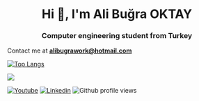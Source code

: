 <h1 align="center">Hi 👋, I'm Ali Buğra OKTAY</h1>
<h3 align="center">Computer engineering student from Turkey</h3>
   
   
   Contact me at **alibugrawork@hotmail.com**
   
   [![Top Langs](https://github-readme-stats.vercel.app/api/top-langs/?username=alibugra007&layout=compact)](https://github.com/RubyWallby)
<p> <img align="center" src="https://github-readme-stats.vercel.app/api?username=alibugra007&show_icons=true&theme=algolia" ;"alt="alibugra007" /></p>
<p align="center">
  
   [![Youtube](https://img.shields.io/static/v1?label=&message=Youtube&color=red)](https://www.youtube.com/channel/UCJppCXZ8aZrQeq8PUBZsAHg/featured)
 [![Linkedin](https://img.shields.io/badge/-Ali%20Bugra%20OKTAY-blue?style=flat-square&logo=Linkedin&logoColor=white&link=https://www.linkedin.com/in/alibugraoktay)](https://www.linkedin.com/in/alibugraoktay)
   ![Github profile views](https://gpvc.arturio.dev/alibugra007)
